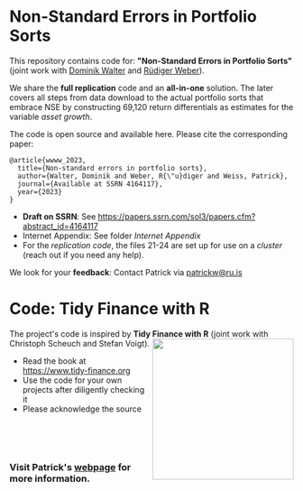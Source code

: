 # Non-Standard Errors in Portfolio Sorts

This repository contains code for: **"Non-Standard Errors in Portfolio Sorts"** (joint work with [Dominik Walter](https://sites.google.com/view/dominikwalter/startseite) and [Rüdiger Weber](https://sites.google.com/site/ruedigercweber/)). 

We share the **full replication** code and an **all-in-one** solution. The later covers all steps from data download to the actual portfolio sorts that embrace NSE by constructing 69,120 return differentials as estimates for the variable *asset growth*.

The code is open source and available here. Please cite the corresponding paper:

```
@article{wwww_2023,
  title={Non-standard errors in portfolio sorts},
  author={Walter, Dominik and Weber, R{\"u}diger and Weiss, Patrick},
  journal={Available at SSRN 4164117},
  year={2023}
}
```

- **Draft on SSRN**: See https://papers.ssrn.com/sol3/papers.cfm?abstract_id=4164117
- Internet Appendix: See folder *Internet Appendix*
- For the *replication code*, the files 21-24 are set up for use on a *cluster* (reach out if you need any help).

We look for your **feedback**: Contact Patrick via [patrickw@ru.is](mailto:patrickw@ru.is?subject=[Github]%20NSEs%20in%20Portfolio%20Sorts)

# Code: Tidy Finance with R

The project's code is inspired by **Tidy Finance with R** [<img class="logo" src="https://www.tidy-finance.org/images/cover_book.jpg" align="right" style="width:250px;" />](https://www.tidy-finance.org)
(joint work with Christoph Scheuch and Stefan Voigt).

- Read the book at https://www.tidy-finance.org
- Use the code for your own projects after diligently checking it
- Please acknowledge the source


&nbsp;

&nbsp;

### Visit Patrick's [webpage](https://sites.google.com/view/patrick-weiss) for more information.
